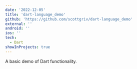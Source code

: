 ```yaml
---
date: '2022-12-05'
title: 'dart-language_demo'
github: 'https://github.com/scottgriv/dart-language_demo'
external: ''
android: ''
ios: ''
tech:
  - Dart
showInProjects: true
---
```


A basic demo of Dart functionality.
